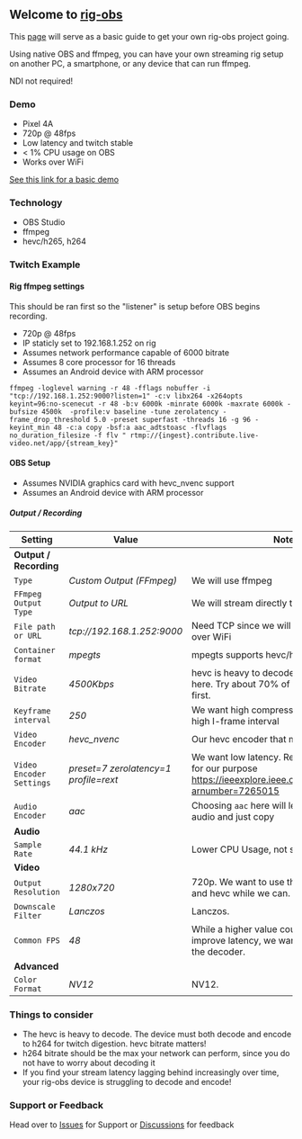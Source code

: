## Welcome to [rig-obs](https://github.com/Vigrond/rig-obs)

This [page](https://vigrond.github.io/rig-obs/) will serve as a basic guide to get your own rig-obs project going.

Using native OBS and ffmpeg, you can have your own streaming rig setup on another PC, a smartphone, or any device that can run ffmpeg.

NDI not required!

### Demo

* Pixel 4A
* 720p @ 48fps
* Low latency and twitch stable
* < 1% CPU usage on OBS
* Works over WiFi

[See this link for a basic demo](https://streamable.com/28gcyw)

### Technology

* OBS Studio
* ffmpeg
* hevc/h265, h264

### Twitch Example

#### Rig ffmpeg settings

This should be ran first so the "listener" is setup before OBS begins recording.

* 720p @ 48fps
* IP staticly set to 192.168.1.252 on rig
* Assumes network performance capable of 6000 bitrate
* Assumes 8 core processor for 16 threads 
* Assumes an Android device with ARM processor

```
ffmpeg -loglevel warning -r 48 -fflags nobuffer -i "tcp://192.168.1.252:9000?listen=1" -c:v libx264 -x264opts keyint=96:no-scenecut -r 48 -b:v 6000k -minrate 6000k -maxrate 6000k -bufsize 4500k  -profile:v baseline -tune zerolatency -frame_drop_threshold 5.0 -preset superfast -threads 16 -g 96 -keyint_min 48 -c:a copy -bsf:a aac_adtstoasc -flvflags no_duration_filesize -f flv " rtmp://{ingest}.contribute.live-video.net/app/{stream_key}"
```

#### OBS Setup

* Assumes NVIDIA graphics card with hevc_nvenc support
* Assumes an Android device with ARM processor

##### Output / Recording

| Setting       | Value                                                   |  Notes         |
| ------------- | -------------                                           |  ------------- |
|  **Output / Recording**      |                                          |                |
| `Type`                       | *Custom Output (FFmpeg)*                 |  We will use ffmpeg  |
| `FFmpeg Output Type`         | *Output to URL*                          |  We will stream directly to our device  |
| `File path or URL`           | *tcp://192.168.1.252:9000*               |  Need TCP since we will be sending data over WiFi  |
| `Container format`           | *mpegts*                                 |  mpegts supports hevc/h265  |
| `Video Bitrate`              | *4500Kbps*                               |  hevc is heavy to decode, we must be gentle here.  Try about 70% of your twitch bitrate first.  |
| `Keyframe interval`          | *250*                                    |  We want high compression, so we choose a high I-frame interval  |
| `Video Encoder `             | *hevc_nvenc*                             |  Our hevc encoder that makes this possible  |
| `Video Encoder Settings`     | *preset=7 zerolatency=1 profile=rext*    |  We want low latency.  Rext profile is better for our purpose https://ieeexplore.ieee.org/stamp/stamp.jsp?arnumber=7265015    |
| `Audio Encoder`              | *aac*                                    |  Choosing `aac` here will let us skip decoding audio and just copy  |
|  **Audio**                   |                                          |                |
| `Sample Rate`                | *44.1 kHz*                               |  Lower CPU Usage, not super necessary.  |
|  **Video**                   |                                          |                |
| `Output Resolution`          | *1280x720*                               |  720p.  We want to use the efficiency of OBS and hevc while we can.  |
| `Downscale Filter`           | *Lanczos*                                |  Lanczos.  |
| `Common FPS`                 | *48*                                     |  While a higher value could theoretically improve latency, we want to make it easy on the decoder.  |
|  **Advanced**                   |                                          |                |
| `Color Format`                | *NV12*                               |  NV12.  |


### Things to consider

* The hevc is heavy to decode.  The device must both decode and encode to h264 for twitch digestion.  hevc bitrate matters!
* h264 bitrate should be the max your network can perform, since you do not have to worry about decoding it
* If you find your stream latency lagging behind increasingly over time, your rig-obs device is struggling to decode and encode!

### Support or Feedback

Head over to [Issues](https://github.com/Vigrond/rig-obs/issues) for Support or [Discussions](https://github.com/Vigrond/rig-obs/discussions) for feedback
